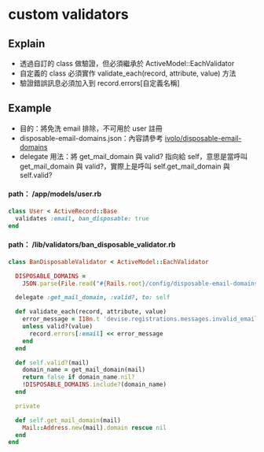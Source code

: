 # custom validators

## Explain

+ 透過自訂的 class 做驗證，但必須繼承於 ActiveModel::EachValidator
+ 自定義的 class 必須實作 validate_each(record, attribute, value) 方法
+ 驗證錯誤訊息必須加入到 record.errors[自定義名稱]

## Example

+ 目的：將免洗 email 排除，不可用於 user 註冊
+ disposable-email-domains.json：內容請參考 [ivolo/disposable-email-domains](https://github.com/ivolo/disposable-email-domains/blob/master/index.json)
+ delegate 用法：將 get_mail_domain 與 valid? 指向給 self，意思是當呼叫 get_mail_domain 與 valid?，實際上是呼叫 self.get_mail_domain 與 self.valid?

#### path： /app/models/user.rb

```ruby
class User < ActiveRecord::Base
  validates :email, ban_disposable: true
end
```
#### path： /lib/validators/ban_disposable_validator.rb

```ruby
class BanDisposableValidator < ActiveModel::EachValidator

  DISPOSABLE_DOMAINS =
    JSON.parse(File.read("#{Rails.root}/config/disposable-email-domains.json")) rescue []

  delegate :get_mail_domain, :valid?, to: self

  def validate_each(record, attribute, value)
    error_message = I18n.t 'devise.registrations.messages.invalid_email'
    unless valid?(value)
      record.errors[:email] << error_message
    end
  end

  def self.valid?(mail)
    domain_name = get_mail_domain(mail)
    return false if domain_name.nil?
    !DISPOSABLE_DOMAINS.include?(domain_name)
  end

  private

  def self.get_mail_domain(mail)
    Mail::Address.new(mail).domain rescue nil
  end
end
```
